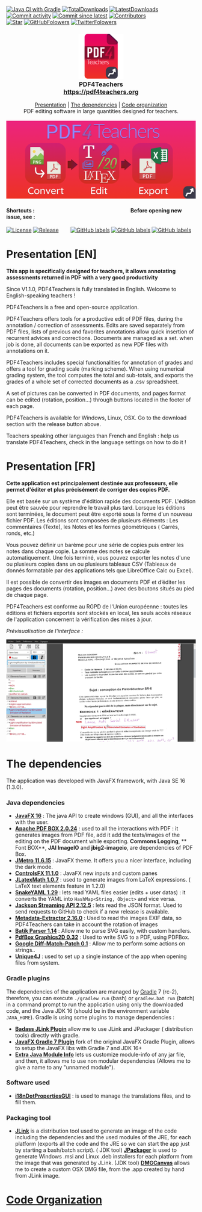[![Java CI with Gradle](https://github.com/clementgre/PDF4Teachers/workflows/build/badge.svg)](https://github.com/clementgre/PDF4Teachers/actions?query=workflow%3Abuild)
[![TotalDownloads](https://img.shields.io/github/downloads/clementgre/PDF4Teachers/total)](https://github.com/clementgre/PDF4Teachers/releases/latest)
[![LatestDownloads](https://img.shields.io/github/downloads/clementgre/PDF4Teachers/latest/total)](https://github.com/clementgre/PDF4Teachers/releases/latest)
[![Commit activity](https://img.shields.io/github/commit-activity/m/clementgre/pdf4teachers)](https://github.com/ClementGre/PDF4Teachers/commits/master)
[![Commit since latest](https://img.shields.io/github/commits-since/clementgre/pdf4teachers/latest)](https://github.com/ClementGre/PDF4Teachers/commits/master)
[![Contributors](https://img.shields.io/github/contributors/clementgre/pdf4teachers)](https://github.com/ClementGre/PDF4Teachers/graphs/contributors)
<br/>
[![Star](https://img.shields.io/github/stars/clementgre/PDF4Teachers?label=Star%20PDF4Teachers&style=social)](https://github.com/clementgre/PDF4Teachers)
[![GitHubFolowers](https://img.shields.io/github/followers/clementgre?label=Follow%20Clément%20Grennerat&style=social)](https://github.com/clementgre)
[![TwitterFolowers](https://img.shields.io/twitter/follow/Pdf4Teachers?style=social)](https://twitter.com/Pdf4Teachers)


<h3 align="center">
  <img src="https://raw.githubusercontent.com/ClementGre/PDF4Teachers/master/src/main/resources/logo.png" alt="Logo" width="120" height="120"><br>
  PDF4Teachers<br>
  <a href="https://pdf4teachers.org">https://pdf4teachers.org</a>
</h3>
<p align="center">
  <a href="#presentation-en">Presentation</a> | <a href="#the-dependencies-130">The dependencies</a> | <a href="https://github.com/ClementGre/PDF4Teachers/tree/master/src/main/java/fr/clementgre/pdf4teachers">Code organization</a><br/>
  PDF editing software in large quantities designed for teachers.<br/><br/>
  <img src="https://raw.githubusercontent.com/ClementGre/PDF4Teachers/master/images/banner-flat.png" alt="Logo" width="690"/><br/>
</p>

#### Shortcuts : &nbsp;&nbsp;&nbsp;&nbsp;&nbsp;&nbsp;&nbsp;&nbsp;&nbsp;&nbsp;&nbsp;&nbsp;&nbsp;&nbsp;&nbsp;&nbsp;&nbsp;&nbsp;&nbsp;&nbsp;&nbsp;&nbsp;&nbsp;&nbsp;&nbsp;&nbsp;&nbsp;&nbsp;&nbsp;&nbsp;&nbsp;&nbsp;&nbsp;&nbsp;&nbsp;&nbsp;&nbsp;&nbsp;&nbsp;&nbsp;&nbsp; &nbsp;&nbsp;&nbsp;&nbsp;&nbsp;&nbsp;&nbsp;&nbsp;&nbsp;&nbsp;&nbsp;&nbsp;&nbsp;&nbsp;&nbsp;&nbsp;&nbsp;&nbsp;&nbsp;&nbsp;&nbsp;&nbsp;&nbsp;&nbsp;&nbsp;&nbsp;&nbsp;&nbsp;&nbsp;&nbsp;&nbsp;&nbsp;&nbsp; Before opening new issue, see :

[![License](https://img.shields.io/badge/Licence-Apache%20Licence%202.0-red?label=Read%20license)](LICENSE)
[![Release](https://img.shields.io/github/v/release/clementgre/PDF4Teachers?label=Download%20version)](https://github.com/clementgre/PDF4Teachers/releases/latest)
&nbsp;&nbsp;&nbsp;&nbsp;&nbsp;&nbsp;
[![GitHub labels](https://img.shields.io/github/issues/clementgre/PDF4Teachers/bug?color=d73a4a)](https://github.com/clementgre/PDF4Teachers/issues?q=is%3Aissue+milestone%3A%22Release+1.3.0%22+-label%3A%22user+Issue%22+-label%3Aduplicate+-label%3Adocumentation+-label%3Aenhancement+-label%3A%22good+first+issue%22+-label%3A%22help+wanted%22+-label%3Aquestion)
[![GitHub labels](https://img.shields.io/github/issues/clementgre/PDF4Teachers/user%20issue?label=user%20issues&color=36ba1b)](https://github.com/clementgre/PDF4Teachers/issues?q=is%3Aissue+label%3A%22user+issue%22+)
[![GitHub labels](https://img.shields.io/github/issues/clementgre/PDF4Teachers/enhancement?color=a2eeef)](https://github.com/clementgre/PDF4Teachers/issues?q=is%3Aissue+milestone%3A%22Release+1.3.0%22+label%3A%22enhancement%22+)

# Presentation [EN]

**This app is specifically designed for teachers, it allows annotating assessments returned in PDF with a very good
productivity**

Since V1.1.0, PDF4Teachers is fully translated in English. Welcome to English-speaking teachers !

PDF4Teachers is a free and open-source application.

PDF4Teachers offers tools for a productive edit of PDF files, during the annotation / correction of assessments. Edits
are saved separately from PDF files, lists of previous and favorites annotations allow quick insertion of recurrent
advices and corrections. Documents are managed as a set. when job is done, all documents can be exported as new PDF
files with annotations on it.

PDF4Teachers includes special functionalities for annotation of grades and offers a tool for grading scale (marking
scheme). When using numerical grading system, the tool computes the total and sub-totals, and exports the grades of a
whole set of corrected documents as a .csv spreadsheet.

A set of pictures can be converted in PDF documents, and pages format can be edited (rotation, position…) through
buttons located in the footer of each page.

PDF4Teachers is available for Windows, Linux, OSX. Go to the download section with the release button above.

Teachers speaking other languages than French and English : help us translate PDF4Teachers, check in the language
settings on how to do it !

# Presentation [FR]

**Cette application est principalement destinée aux professeurs, elle permet d'éditer et plus précisément de corriger
des copies PDF.**

Elle est basée sur un système d'édition rapide des documents PDF. L'édition peut être sauvée pour reprendre le travail
plus tard. Lorsque les éditions sont terminées, le document peut être exporté sous la forme d'un nouveau fichier PDF.
Les éditions sont composées de plusieurs éléments : Les commentaires (Texte), les Notes et les formes géométriques (
Carrés, ronds, etc.)

Vous pouvez définir un barème pour une série de copies puis entrer les notes dans chaque copie. La somme des notes se
calcule automatiquement. Une fois terminé, vous pouvez exporter les notes d'une ou plusieurs copies dans un ou plusieurs
tableaux CSV (Tableaux de donnés formatable par des applications tels que LibreOffice Calc ou Excel).

Il est possible de convertir des images en documents PDF et d’éditer les pages des documents (rotation, position...)
avec des boutons situés au pied de chaque page.

PDF4Teachers est conforme au RGPD de l'Union européenne : toutes les éditions et fichiers exportés sont stockés en
local, les seuls accès réseaux de l'application concernent la vérification des mises à jour.

*Prévisualisation de l'interface :*

![Preview](https://raw.githubusercontent.com/clementgre/PDF4Teachers/master/images/preview.png)

# The dependencies

The application was developed with JavaFX framework, with Java SE 16 (1.3.0).

### Java dependencies

- **[JavaFX 16](https://openjfx.io/)** : The java API to create windows (GUI), and all the interfaces with the user.
- **[Apache PDF BOX 2.0.24](https://pdfbox.apache.org/)** : used to all the interactions with PDF : it generates images
  from PDF file, add it add the texts/images of the editing on the PDF document while exporting. **Commons Logging**, **
  Font BOX**, **JAI ImageIO** and **jbig2-imageio**, are dependencies of PDF Box.
- **[JMetro 11.6.15](https://pixelduke.com/java-javafx-theme-jmetro/)** : JavaFX theme. It offers you a nicer interface,
  including the dark mode.
- **[ControlsFX 11.1.0](https://controlsfx.github.io/)** : JavaFX new inputs and custom panes
- **[JLatexMath 1.0.7](https://github.com/opencollab/jlatexmath)** : used to generate images from LaTeX expressions. (
  LaTeX text elements feature in 1.2.0)
- **[SnakeYAML 1.29](https://bitbucket.org/asomov/snakeyaml/src/master/)** : lets read YAML files easier (edits + user
  datas) : it converts the YAML into ``HashMap<String, Object>`` and vice versa.
- **[Jackson Streaming API 2.12.5](https://github.com/FasterXML/jackson-core)** : lets read the JSON format. Used to
  send requests to GitHub to check if a new release is available.
- **[Metadata-Extractor 2.16.0](https://drewnoakes.com/code/exif/)** : Used to read the images EXIF data, so
  PDF4Teachers can take in account the rotation of images
- **[Batik Parser 1.14](https://xmlgraphics.apache.org/batik/using/parsers.html)** : Allow me to parse SVG easily, with
  custom handlers.
- **[PdfBox Graphics2D 0.32](https://github.com/rototor/pdfbox-graphics2d)** : Used to write SVG to a PDF, using PDFBox.
- **[Google Diff-Match-Patch 0.1](https://github.com/google/diff-match-patch)** : Allow me to perform some actions on
  strings..
- **[Unique4J](https://github.com/prat-man/unique4j)** : used to set up a single instance of the app when opening files
  from system.

### Gradle plugins

The dependencies of the application are managed by [Gradle](https://gradle.org/) 7 (rc-2), therefore, you can
execute ``./gradlew run`` (bash) or ``gradlew.bat run`` (batch) in a command prompt to run the application using only
the downloaded code, and the Java JDK 16 (should be in the environment variable ``JAVA_HOME``). Gradle is using some
plugins to manage dependencies :

- **[Badass JLink Plugin](https://github.com/beryx/badass-jlink-plugin/)** allow me to use JLink and JPackager (
  distribution tools) directly with gradle.
- **[JavaFX Gradle 7 Plugin](https://github.com/xzel23/javafx-gradle-plugin)** fork of the original JavaFX Gradle
  Plugin, allows to setup the JavaFX libs with Gradle 7 and JDK 16+
- **[Extra Java Module Info](https://github.com/jjohannes/extra-java-module-info)** lets us customize module-info of any
  jar file, and then, it allows me to use non modular dependencies (Allows me to give a name to any "unnamed module").

### Software used

- **[i18nDotPropertiesGUI](https://github.com/ClementGre/i18nDotPropertiesGUI)** : is used to manage the translations
  files, and to fill them.

### Packaging tool

- **[JLink](https://docs.oracle.com/javase/9/tools/jlink.htm#JSWOR-GUID-CECAC52B-CFEE-46CB-8166-F17A8E9280E9)** is a
  distribution tool used to generate an image of the code including the dependencies and the used modules of the JRE,
  for each platform (exports all the code and the JRE so we can start the app just by starting a bash/batch script). (
  JDK tool)
  **[JPackager](https://docs.oracle.com/javase/9/tools/javapackager.htm#JSWOR719)** is used to generate Windows .msi and
  Linux .deb installers for each platform from the image that was generated by JLink. (JDK tool)
  **[DMGCanvas](https://www.araelium.com/dmgcanvas)** allows me to create a custom OSX DMG file, from the .app created
  by hand from JLink image.

# [Code Organization](https://github.com/ClementGre/PDF4Teachers/tree/master/src/main/java/fr/clementgre/pdf4teachers)



